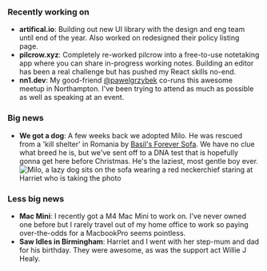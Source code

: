 ### Recently working on
- **artifical.io**: Building out new UI library with the design and eng team until end of the year.
Also worked on redesigned their policy listing page.
- **pilcrow.xyz**: Completely re-worked pilcrow into a free-to-use notetaking app where you can share in-progress working notes.
Building an editor has been a real challenge but has pushed my React skills no-end.
- **nn1.dev**: My good-friend [@pawelgrzybek](https://pawelgrzybek.com) co-runs this awesome meetup in Northampton.
I've been trying to attend as much as possible as well as speaking at an event.

### Big news
- **We got a dog**: A few weeks back we adopted Milo. He was rescued from a 'kill shelter' in Romania by [Basil's Forever Sofa](https://www.instagram.com/basils_forever_sofa/).
We have no clue what breed he is, but we've sent off to a DNA test that is hopefully gonna get here before Christmas.
He's the laziest, most gentle boy ever.
![Milo, a lazy dog sits on the sofa wearing a red neckerchief staring at Harriet who is taking the photo](https://ucarecdn.com/1962184f-0c11-445b-943e-28be734814d9/-/preview/750x1000/)

### Less big news
- **Mac Mini**: I recently got a M4 Mac Mini to work on. I've never owned one before but I rarely travel out of my home office to work so paying over-the-odds for a MacbookPro seems pointless.
- **Saw Idles in Birmingham**: Harriet and I went with her step-mum and dad for his birthday. They were awesome, as was the support act Willie J Healy.
